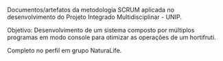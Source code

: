 Documentos/artefatos da metodologia SCRUM aplicada no desenvolvimento do Projeto Integrado Multidisciplinar - UNIP.

Objetivo: Desenvolvimento de um sistema composto por múltiplos programas em modo console para otimizar as operações de um hortifruti.

Completo no perfil em grupo NaturaLife.
